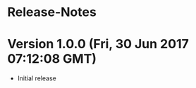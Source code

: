 # Release-Notes

<a name="current-release"></a>
# Version 1.0.0 (Fri, 30 Jun 2017 07:12:08 GMT)

* Initial release

